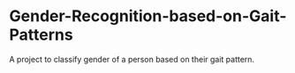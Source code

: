 # Gender-Recognition-based-on-Gait-Patterns
A project to classify gender of a person based on their gait pattern.
